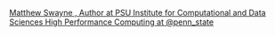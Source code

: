 [Matthew Swayne , Author at PSU Institute for Computational and Data Sciences   High Performance Computing at @penn_state](https://qi.tc/qi/115279)